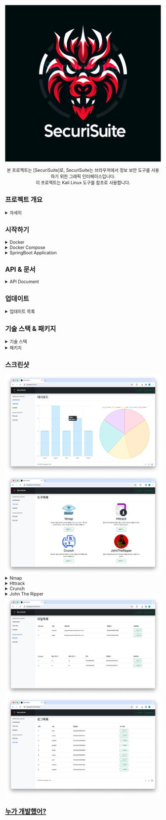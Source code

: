 <div align="center">
<img src="screenshot/logo.jpeg">
<p>본 프로젝트는 [SecuriSuite]로, SecuriSuite는 브라우저에서 정보 보안 도구를 사용하기 위한 그래픽 인터페이스입니다.</br>
이 프로젝트는 Kali Linux 도구를 참조로 사용합니다.</p>
</div>

## 프로젝트 개요

<details>
<summary>자세히</summary>

본 프로젝트는 기존 JSP 기반의 "라메르 사이트"를 현대적인 웹 개발 표준과 확장성을 고려하여 전면적으로 리팩토링하는 작업입니다.</br>
이전 구조의 제한점을 극복하고, 더 나은 사용자 경험과 보안성을 제공하기 위해 수행되었습니다.</br>
라메르사이트 프로젝트 [@Legacy_Project_Lamer](https://github.com/hoowave/Legacy_Project_Lamer)

### 프로젝트 소개

SecuriSuite는 이러한 강력한 도구들을 더욱 접근하기 쉽고 사용자 친화적인 방식으로 제공하여, 보안 전문가들이 필요한 도구를 쉽게 찾고 사용할 수 있도록 돕습니다.</br>
프로젝트의 설계 및 개발 과정에서는 소프트웨어 시스템을 모델링할 때 문제 영역(도메인)을 중심으로 접근하는 도메인 주도 개발(DDD)을 채택했습니다.</br>
이 접근 방식은 복잡한 시스템을 보다 효과적으로 설계하고 관리할 수 있게 하며, 비즈니스 요구사항과 소프트웨어 설계 간의 간극을 줄이는 데 중점을 두었습니다.</br>

### 주요 개선사항

* 성능 및 안정성 향상: 새로운 아키텍처와 최적화된 코드를 통해 사이트의 반응 속도 및 안정성이 크게 향상되었습니다.
* 보안 강화: 최신 보안 기준에 맞춰 시스템을 재설계함으로써 사용자 데이터 보호 및 사이트 보안을 크게 강화했습니다.</br>
  특히, 이전 시스템에서 발견된 쉘 권한 취약점을 개선하였습니다. 과거에는 쉘 권한을 얻어 명령을 수행하는 방식이었지만, 이제는 ProcessBuilder 객체를 활용하여 보다 안전하게 시스템 명령을 수행할 수
  있게 되었습니다. 이를 통해 시스템 명령의 실행 과정에서 발생할 수 있는 보안 위험을 현저히 줄였으며, 전체적인 시스템의 안정성과 보안성을 향상시켰습니다.
* 유지보수 및 확장성 개선: 모듈화된 구조와 체계적인 코드 관리를 도입하여, 향후 기능 추가 및 유지보수가 보다 용이해졌습니다.
* 사용자 요구사항 반영: 사용자의 피드백을 바탕으로 한 기능 추가 및 개선을 통해 사용자 만족도를 높였습니다.

</details>

## 시작하기

<details>
<summary>Docker</summary>

### 전제조건

* [Docker](https://docs.docker.com/get-docker/)가 설치되어 있어야 합니다.

### 설치방법

1. 도커 이미지 다운로드: 다음 명령을 사용하여 필요한 도커 이미지를 내려받으세요.

```shell
docker pull hoowave/securisuite-backend:latest
docker pull hoowave/securisuite-frontend:latest
```

2. Docker Compose 파일 다운로드: 프로젝트의 Docker Compose 파일을 다운로드합니다.

- [docker-compose.yml](https://drive.google.com/file/d/11O4yyHkw2wlVGkdnxelkFOfu3QzbdHEv/view?usp=drive_link)

3. 프로젝트 실행 : 다운로드한 Docker Compose 파일이 있는 디렉토리로 이동한 후, 다음 명령을 사용하여 프로젝트를 실행하세요.

```shell
docker-compose up
```

또는 백그라운드 실행

```shell
docker-compose up -d
```

4. 접속 : 웹 브라우저에서 http://localhost:16101 으로 접속합니다.

* 16101 : Front-End 서비스를 제공합니다.
* 16102 : Back-End 서비스를 제공합니다.
* 16103 : DataBase 서비스를 제공합니다.
* 16104 : 파일 서비스를 제공합니다.

</details>

<details>
<summary>Docker Compose</summary>

### 전제조건

* [Docker](https://docs.docker.com/get-docker/)가 설치되어 있어야 합니다.
* [Docker Compose](https://docs.docker.com/compose/install/)가 설치되어 있어야 합니다.

### 설치방법

1. 프로젝트 복제: 이 GitHub 저장소를 클론합니다.
2. 프로젝트 빌드 및 실행: 다음 명령어로 애플리케이션을 빌드 및 실행합니다.
   `docker-compose up`</br>
3. 접속 : 웹 브라우저에서 http://localhost:16101 으로 접속합니다.

* 16101 : Front-End 서비스를 제공합니다.
* 16102 : Back-End 서비스를 제공합니다.
* 16103 : DataBase 서비스를 제공합니다.
* 16104 : 파일 서비스를 제공합니다.

</details>

<details>
<summary>SpringBoot Application</summary>

### 전제조건

* Kali Linux 설치: SecuriSuite는 Kali Linux 환경에서 작동하도록 설계되었습니다. 따라서 Kali Linux가 설치되어 있어야 합니다.</br>
* Kali Linux는 [공식 웹사이트](https://kali.org/)에서 다운로드할 수 있습니다.</br>
* 시스템 요구 사항 확인: Kali Linux가 원활하게 실행될 수 있도록 충분한 하드웨어 리소스(예: 메모리, CPU)를 확보해야 합니다.</br>
* 필요에 따라 패키지를 설치해야 할 수도 있습니다.</br>

### 설치방법

1. 프로젝트 다운로드: GitHub 또는 프로젝트 제공 페이지에서 SecuriSuite 프로젝트를 다운로드합니다.</br>
2. Kali Linux에 프로젝트 추가: 다운로드한 프로젝트를 Kali Linux 환경에 추가합니다. 이는 해당 프로젝트의 빌드 환경을 Kali Linux에 맞추기 위함입니다.</br>
3. 파일 권한 설정: 프로젝트와 관련된 결과물을 웹서버에서 제공하기 위해 필요한 권한을 설정합니다. 터미널에서 다음 명령을 실행합니다.</br>
   `sudo chmod -R 755 /var/www/html/`</br>
4. 빌드 및 실행: 서버 시작과 종료를 간편하게 관리할 수 있도록 쉘 스크립트를 실행합니다. </br>
   서버 시작 : `./run`</br>
   서버 종료 : `./stop`</br>
5. 접속 : 웹 브라우저에서 http://localhost:16101 으로 접속합니다.

- 데이터베이스 및 BackEnd 서버와 FrontEnd 서버가 서로 통신할 수 있도록 적절한 IP 주소로 설정을 조정해야 합니다.

* 16101 : Front-End 서비스를 제공합니다.
* 16102 : Back-End 서비스를 제공합니다.
* 3306 : DataBase 서비스를 제공합니다.
* 80 : 파일 서비스를 제공합니다.

</details>

## API & 문서

<details>
<summary>API Document</summary>

API는 예제를 통해 제공됩니다.</br>

* [Architecture & API](BackEnd/src/main/java/com/securisuite/backend/README.md) - 데이터 처리 아키텍처 및 각 API에 대한 완성된 예시입니다. 이
  예시는 실제 프로젝트에서 나온 것입니다.
* [Interface](FrontEnd/README.md) - 사용자가 직관적으로 보여질 인터페이스에 대한 문서입니다.

</details>

## 업데이트

<details>
<summary>업데이트 목록</summary>

### [자세히](UPDATE.md)

<details>
<summary>2024-02-05</summary>

1. Docker를 사용한 배포 및 프로젝트 실행
2. Docker Compose를 사용한 배포 및 프로젝트 실행

</details>

<details>
<summary>2024-02-01</summary>

1. 기능별 결과 파일 및 로그 파일 다운로드 지원
2. 대시보드 및 결과 파일, 로그 파일 다운로드 지원에 대한 리포트 API서버 추가

</details>

<details>
<summary>2024-01-31</summary>

1. 사용자 대시보드 강화

</details>

<details>
<summary>2024-01-30</summary>

1. MariaDB & JPA 리포지토리 연동작업
2. UI(Interface) 제작 및 API 통신 작업
3. BackEnd 서버, FrontEnd 서버 분리 작업

</details>

<details>
<summary>2024-01-19</summary>

1. John the Ripper API 서버 추가
2. 파일 경로 공통화 작업 및 클래스 분리

</details>

<details>
<summary>2024-01-17</summary>

1. 로그 및 결과파일 웹서버 업로드 작업
2. Httrack API 서버 추가
3. Wget API 서버 추가

</details>
</details>

## 기술 스택 & 패키지

<details>
<summary>기술 스택</summary>

* Java: 애플리케이션 개발에 사용된 프로그래밍 언어입니다.
* Spring Boot: 애플리케이션의 백엔드 로직을 구현하기 위해 사용된 프레임워크입니다.
* Lombok: 코드 간결성을 향상시키기 위해 사용된 라이브러리입니다.
* Spring Boot Validation: 입력 데이터의 유효성 검사를 위해 사용된 스프링 부트의 검증 프레임워크입니다.
* Linux/Unix Shell: Kali Linux 환경에서 쉘 명령을 실행하기 위해 사용된 시스템 환경입니다.
* 정규 표현식 (Regex): 로그 데이터 파싱 및 데이터 정형화에 사용된 기술입니다.
* Spring Data JPA & MariaDB: 사용자의 명령 사용 기록을 데이터베이스에 저장하고 관리하는 데 사용될 것입니다. 이 데이터를 기반으로 사용자에게 통계 정보를 제공하고, 사용자 경험을 향상시키는
  인사이트를 얻을 수 있게 됩니다. JPA를 통해 데이터 모델링과 접근을 간소화하고, 더 효율적인 데이터 처리를 가능하게 합니다.
* Thymeleaf: 서버 사이드 Java 템플릿 엔진으로, 동적인 웹 페이지를 생성하기 위해 사용됩니다.
* Bootstrap: 반응형 웹 디자인을 쉽게 구현하기 위한 프론트엔드 프레임워크입니다. Bootstrap을 사용하여 모던하고 사용자 친화적인 인터페이스를 구축할 예정입니다.
* JavaScript (jQuery): 동적인 사용자 인터페이스와 웹 페이지 상호작용을 구현하기 위해 사용됩니다.
* Docker: 프로젝트의 포터블성과 접근성을 향상시키기 위해 사용될 것입니다. Docker 컨테이너를 통해 사용자가 별도의 Kali Linux 운영체제 설치 없이도 프로젝트를 쉽게 설정하고 실행할 수 있게
  됩니다. 이를 통해 사용자는 어떤 환경에서든 프로젝트를 손쉽게 시작하고, 필요한 작업을 빠르게 수행할 수 있습니다.

</details>

<details>
<summary>패키지</summary>

* Crunch: 패스워드 생성 및 관리에 사용되는 도구로, 맞춤형 단어 목록을 생성하는 데 사용합니다.
* Nmap ("Network Mapper"): 네트워크 탐색 및 보안 감사에 사용되는 오픈 소스 도구로, 네트워크의 호스트 탐지, 서비스 및 운영 체제 감지 등에 사용합니다.
* HTTrack: 웹사이트의 전체 복사본을 로컬로 다운로드하는데 사용될 오프라인 브라우저 유틸리티입니다.
* John the Ripper: 암호의 강도를 테스트하고 복구하는데 사용될 패스워드 크래킹 도구입니다.

</details>

## 스크린샷

<img src="screenshot/dashboard.png">
<img src="screenshot/tools.png">

<details>
<summary>Nmap</summary>

<img src="screenshot/nmap1.png">
<img src="screenshot/nmap2.png">
</details>

<details>
<summary>Httrack</summary>

<img src="screenshot/httrack1.png">
<img src="screenshot/httrack2.png">
<img src="screenshot/httrack3.png">
</details>

<details>
<summary>Crunch</summary>

<img src="screenshot/crunch1.png">
<img src="screenshot/crunch2.png">
<img src="screenshot/crunch3.png">
</details>

<details>
<summary>John The Ripper</summary>

<img src="screenshot/john1.png">
<img src="screenshot/john2.png">
<img src="screenshot/john3.png">
</details>
<img src="screenshot/files.png">
<img src="screenshot/logs.png">

## [누가 개발했어?](https://linktr.ee/hoowave)